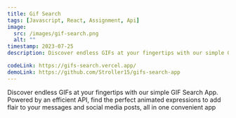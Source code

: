 ```yaml
---
title: Gif Search
tags: [Javascript, React, Assignment, Api]
image:
  src: /images/gif-search.png
  alt: ""
timestamp: 2023-07-25
description: Discover endless GIFs at your fingertips with our simple GIF Search App. Powered by an efficient API, find the perfect animated expressions to add flair to your messages and social media posts, all in one convenient app

codeLink: https://gifs-search.vercel.app/
demoLink: https://github.com/Stroller15/gifs-search-app
---
```


Discover endless GIFs at your fingertips with our simple GIF Search App. Powered by an efficient API, find the perfect animated expressions to add flair to your messages and social media posts, all in one convenient app
